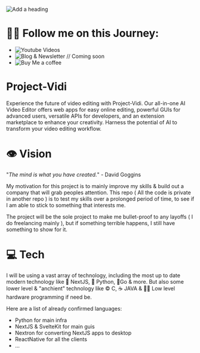 ![Add a heading](https://github.com/AdonisCodes/Project-Vidi/assets/122154257/944d4732-e33d-480d-8d21-ccb5536330dc)

# 🚵‍♀️ Follow me on this Journey:
- ![Youtube Videos](https://youtube.com/@adonisCodes)
- ![Blog & Newsletter](https://blog.simonferns.com) // Coming soon
- ![Buy Me a coffee](https://www.buymeacoffee.com/adoniscodes)

# Project-Vidi
Experience the future of video editing with Project-Vidi. Our all-in-one AI Video Editor offers web apps for easy online editing, powerful GUIs for advanced users, versatile APIs for developers, and an extension marketplace to enhance your creativity. Harness the potential of AI to transform your video editing workflow.


# 👁 Vision
"*The mind is what you have created.*" - David Goggins

My motivation for this project is to mainly improve my skills & build out a company that will grab peoples attention. This repo ( All the code is private in another repo ) is to test my skills over a prolonged period of time, to see if I am able to stick to something that interests me.

The project will be the sole project to make me bullet-proof to any layoffs ( I do freelancing mainly ), but if something terrible happens, I still have something to show for it.

# 💻 Tech

I will be using a vast array of technology, including the most up to date modern technology like 🦊 NextJS, 🐍 Python, 🐨Go & more. But also some lower level & "anchient" technology like © C, ☕ JAVA & 👨‍💻 Low level hardware programming if need be.

Here are a list of already confirmed languages:

- Python for main infra
- NextJS & SvelteKit for main guis
- Nextron for converting NextJS apps to desktop
- ReactNative for all the clients
- ...

